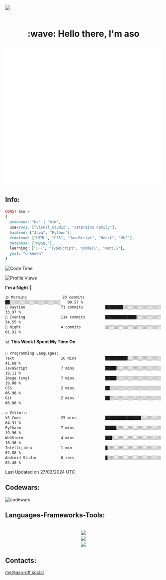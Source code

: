 <img src="https://github.com/Anmol-Baranwal/Cool-GIFs-For-GitHub/assets/74038190/d48893bd-0757-481c-8d7e-ba3e163feae7" />
<br><br>

<h1 align="center" id="macropower-title">:wave: Hello there, I'm aso</h1>

<p align="center"><img src="https://raw.githubusercontent.com/aso-off/aso-off/main/github-metrics.svg" alt="GitHub Streak" class="stats" /></p>
<!-- <p align="left"> My top-using languages: </p> -->
<!-- <p align="center"> <img src="https://github-readme-stats.vercel.app/api?username=aso-off&layout=compact&bg_color=22272E&text_color=9F9F9F" ></p> -->
<!-- <p align="center"> <img src="https://github-readme-stats.vercel.app/api/top-langs/?username=aso-off&layout=compact&bg_color=22272E&text_color=9F9F9F" ></p> -->
<p align="center">

## Info:
```ruby
CONST aso =
{
  pronouns: "He" | "him",
  use-tool: ["Visual_Studio", "JetBrains Family"],
  backend: ["Java", "Python"],
  frontend: ["HTML", "CSS", "JavaScript", "React", "VUE"],
  database: ["MySQL"],
  learning：["C++", "TypeScript", "NodeJS", "NextJS"],
  goal: "unknown"
}
```
<!--START_SECTION:waka-->
![Code Time](http://img.shields.io/badge/Code%20Time-38%20hrs%2023%20mins-blue)

![Profile Views](http://img.shields.io/badge/Profile%20Views-1871-blue)

**I'm a Night 🦉** 

```text
🌞 Morning                20 commits          ██░░░░░░░░░░░░░░░░░░░░░░░   09.57 % 
🌆 Daytime                71 commits          ████████░░░░░░░░░░░░░░░░░   33.97 % 
🌃 Evening                114 commits         ██████████████░░░░░░░░░░░   54.55 % 
🌙 Night                  4 commits           ░░░░░░░░░░░░░░░░░░░░░░░░░   01.91 % 
```


📊 **This Week I Spent My Time On** 

```text
💬 Programming Languages: 
Text                     16 mins             ██████████░░░░░░░░░░░░░░░   41.68 % 
JavaScript               7 mins              █████░░░░░░░░░░░░░░░░░░░░   19.11 % 
Image (svg)              7 mins              █████░░░░░░░░░░░░░░░░░░░░   19.08 % 
CSS                      2 mins              ██░░░░░░░░░░░░░░░░░░░░░░░   06.96 % 
Git                      2 mins              ██░░░░░░░░░░░░░░░░░░░░░░░   06.86 % 

🔥 Editors: 
VS Code                  25 mins             ████████████████░░░░░░░░░   64.31 % 
PyCharm                  7 mins              █████░░░░░░░░░░░░░░░░░░░░   19.96 % 
WebStorm                 4 mins              ███░░░░░░░░░░░░░░░░░░░░░░   10.36 % 
Intellijidea             1 min               █░░░░░░░░░░░░░░░░░░░░░░░░   02.88 % 
Android Studio           0 secs              █░░░░░░░░░░░░░░░░░░░░░░░░   02.48 % 
```


 Last Updated on 27/03/2024 UTC
<!--END_SECTION:waka-->


## Codewars:

![codewars](https://www.codewars.com/users/aso_off/badges/large)

<h2 align="left">Languages-Frameworks-Tools: </h2>
<br/>
<div align="center">
<img src="https://skillicons.dev/icons?i=java,python,javascript,typescript&theme=dark" /><br>
  <img src="https://skillicons.dev/icons?i=html,css,react,vue,bootstrap,nodejs,nextjs,mysql&theme=dark" /><br>
  <img src="https://skillicons.dev/icons?i=vscode,idea,webstorm,git,figma,ps&theme=dark" /><br>
</div>

## Contacts:

me@aso-off.social
